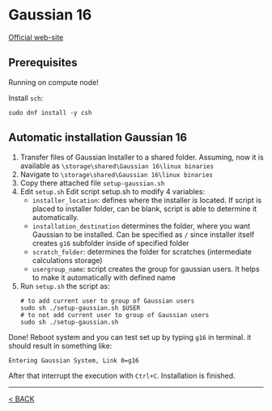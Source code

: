 # Gaussian 16

[Official web-site](https://gaussian.com/gaussian16/)

## Prerequisites
Running on compute node!

Install `sch`:
```
sudo dnf install -y csh
```


## Automatic installation Gaussian 16

1. Transfer files of Gaussian Installer to a shared folder.
    Assuming, now it is available as `\storage\shared\Gaussian 16\linux binaries`
2. Navigate to `\storage\shared\Gaussian 16\linux binaries`
3. Copy there attached file `setup-gaussian.sh`
4. Edit `setup.sh`
    Edit script setup.sh to modify 4 variables:
    - `installer_location`:
    defines where the installer is located. If script is placed to installer folder, can be blank, script is able to determine it automatically.
    - `installation_destination`
    determines the folder, where you want Gaussian to be installed. Can be specified as `/` since installer itself creates `g16` subfolder inside of specified folder
    - `scratch_folder`:
    determines the folder for scratches (intermediate calculations storage)
    - `usergroup_name`:
    script creates the group for gaussian users. It helps to make it automatically with defined name
5. Run `setup.sh` the script as:
    ```
    # to add current user to group of Gaussian users
    sudo sh ./setup-gaussian.sh $USER
    # to not add current user to group of Gaussian users
    sudo sh ./setup-gaussian.sh
    ```

Done! Reboot system and you can test set up by typing `g16` in terminal. it should result in something like:
```
Entering Gaussian System, Link 0=g16
```
After that interrupt the execution with `Ctrl+C`. Installation is finished.

---
[< BACK](06._setting_up_the_computing_machine_and_basic_network_setup.md)
